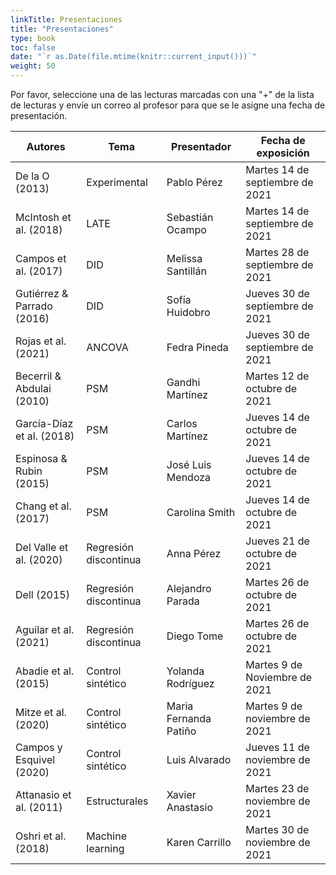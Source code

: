 ```yaml
---
linkTitle: Presentaciones
title: "Presentaciones"
type: book
toc: false
date: "`r as.Date(file.mtime(knitr::current_input()))`"
weight: 50
---
```


Por favor, seleccione una de las lecturas marcadas con una "+" de la lista de lecturas y envíe un correo al profesor para que se le asigne una fecha de presentación.

| **Autores** | **Tema** | **Presentador** | **Fecha de exposición** |
| --- | --- | --- | --- |
| De la O (2013) | Experimental | Pablo Pérez | Martes 14 de septiembre de 2021 |
| McIntosh et al. (2018) | LATE | Sebastián Ocampo | Martes 14 de septiembre de 2021 |
| Campos et al. (2017) | DID | Melissa Santillán | Martes 28 de septiembre de 2021 |
| Gutiérrez & Parrado (2016) | DID   | Sofía Huidobro | Jueves 30 de septiembre de 2021 |
| Rojas et al. (2021) | ANCOVA | Fedra Pineda | Jueves 30 de septiembre de 2021 |
| Becerril & Abdulai (2010) | PSM | Gandhi Martínez | Martes 12 de octubre de 2021 |
|García-Díaz et al. (2018) | PSM |Carlos Martínez | Jueves 14 de octubre de 2021 |
| Espinosa & Rubin (2015) | PSM | José Luis Mendoza | Jueves 14 de octubre de 2021 |
| Chang et al. (2017) | PSM | Carolina Smith | Jueves 14 de octubre de 2021 |
| Del Valle et al. (2020)| Regresión discontinua | Anna Pérez | Jueves 21 de octubre de 2021 |
| Dell (2015) | Regresión discontinua   | Alejandro Parada | Martes 26 de octubre de 2021 |
| Aguilar et al. (2021) | Regresión discontinua | Diego Tome | Martes 26 de octubre de 2021 |
| Abadie et al. (2015) | Control sintético | Yolanda Rodríguez | Martes 9 de Noviembre de 2021 |
| Mitze et al. (2020)| Control sintético | Maria Fernanda Patiño | Martes 9 de noviembre de 2021 |
| Campos y Esquivel (2020) | Control sintético | Luis Alvarado | Jueves 11 de noviembre de 2021 |
| Attanasio et al. (2011) | Estructurales | Xavier Anastasio | Martes 23 de noviembre de 2021|
| Oshri et al. (2018) | Machine learning | Karen Carrillo | Martes 30 de noviembre de 2021 |



